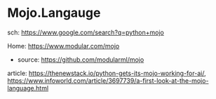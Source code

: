 # Mojo.Langauge
sch: https://www.google.com/search?q=python+mojo

Home: https://www.modular.com/mojo
- source: https://github.com/modularml/mojo

article: https://thenewstack.io/python-gets-its-mojo-working-for-ai/, https://www.infoworld.com/article/3697739/a-first-look-at-the-mojo-language.html
